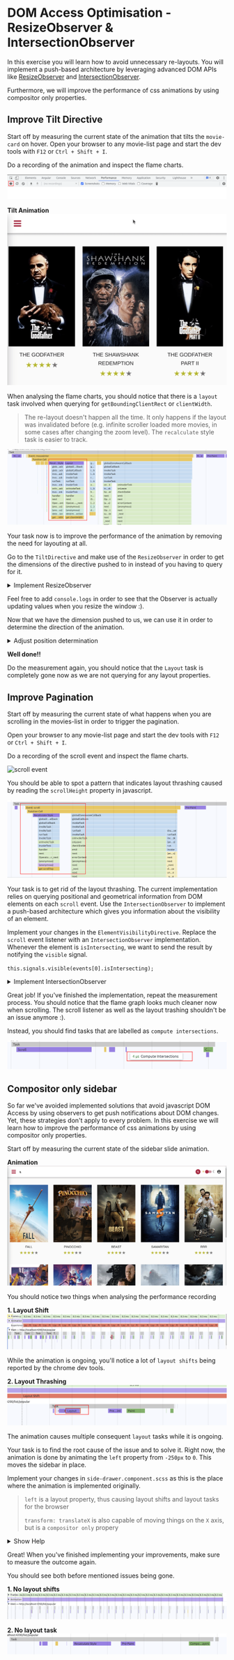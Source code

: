 # DOM Access Optimisation - ResizeObserver & IntersectionObserver

In this exercise you will learn how to avoid unnecessary re-layouts. You will implement a
push-based architecture by leveraging advanced DOM APIs like [ResizeObserver](https://developer.mozilla.org/en-US/docs/Web/API/ResizeObserver)
and [IntersectionObserver](https://developer.mozilla.org/en-US/docs/Web/API/IntersectionObserver).

Furthermore, we will improve the performance of css animations by using compositor only properties.

## Improve Tilt Directive

Start off by measuring the current state of the animation that tilts the `movie-card` on hover.
Open your browser to any movie-list page and start the dev tools with `F12` or `Ctrl + Shift + I`.

Do a recording of the animation and inspect the flame charts.

![start-recording](images/dom-access/start-recording.png)

**Tilt Animation**
![tilt-animation](images/dom-access/tilt-animation.gif)

When analysing the flame charts, you should notice that there is a `layout` task involved
when querying for `getBoundingClientRect` or `clientWidth`. 

> The re-layout doesn't happen all the time. It only happens if the layout was invalidated before (e.g. infinite scroller loaded more movies, in some cases after changing the zoom level). The `recalculate` style task is easier to track.

![getBoundingClientRect](images/dom-access/getBoundingClientRect.png)

Your task now is to improve the performance of the animation by removing the need for layouting at all.

Go to the `TiltDirective` and make use of the `ResizeObserver` in order to get the dimensions of the directive pushed to in instead
of you having to query for it.

<details>
  <summary>Implement ResizeObserver</summary>

```ts
// tilt.directive.ts

private middle = 0;

constructor() {
  const observer = new ResizeObserver((events) => {
    const width = events[0].contentRect.width;
    this.middle = nativeElement.getBoundingClientRect().left + width / 2;
  });
  observer.observe(elementRef.nativeElement);
}
```

</details>

Feel free to add `console.logs` in order to see that the Observer is actually updating values when you resize the window :).

Now that we have the dimension pushed to us, we can use it in order to determine the direction of the animation.

<details>
  <summary>Adjust position determination</summary>

```ts
// tilt.directive.ts - in ngOnInit 

// Replace this line
// const pos = determineDirection(pageX, target as HTMLElement);


// use offsetX instead of pageX
// determine position by using the stored width and compare it to the offsetX
const pos = offsetX > this.middle ? 1 : 0;
```
</details>

**Well done!!**

Do the measurement again, you should notice that the `Layout` task is completely gone now as we are not querying for
any layout properties.

## Improve Pagination

Start off by measuring the current state of what happens when you are scrolling in the movies-list in order to trigger the
pagination.

Open your browser to any movie-list page and start the dev tools with `F12` or `Ctrl + Shift + I`.

Do a recording of the scroll event and inspect the flame charts.

![scroll event](images/dom-access/scroll.gif)

You should be able to spot a pattern that indicates layout thrashing caused by reading the `scrollHeight` property in javascript.

![scrollTop recalc styles](images/dom-access/scrollTop.png)

Your task is to get rid of the layout thrashing. The current implementation relies on querying positional and geometrical information
from DOM elements on each `scroll` event. Use the `IntersectionObserver` to implement a push-based architecture which gives you
information about the visibility of an element.

Implement your changes in the `ElementVisibilityDirective`.
Replace the `scroll` event listener with an `IntersectionObserver` implementation. Whenever the element is `isIntersecting`,
we want to send the result by notifying the `visible` signal.

`this.signals.visible(events[0].isIntersecting);`

<details>
  <summary>Implement IntersectionObserver</summary>

```ts
// element-visibility.directive.ts

const observer = new IntersectionObserver(events => {
  this.signals.visible(events[0].isIntersecting);
}, {
  root: null, // the scrollContainer (document in case of null)
  rootMargin: '100px', // margin
  threshold: 0.5 // how much of the element should be visible before it's considered as intersecting
});

observer.observe(elementRef.nativeElement);
```

</details>

Great job! If you've finished the implementation, repeat the measurement process. You should notice that the flame graph looks much cleaner now
when scrolling. The scroll listener as well as the layout trashing shouldn't be an issue anymore :).

Instead, you should find tasks that are labelled as `compute intersections`.

![compute-intersections](images/dom-access/compute-intersections.png)


## Compositor only sidebar

So far we've avoided implemented solutions that avoid javascript DOM Access by using observers to get
push notifications about DOM changes.
Yet, these strategies don't apply to every problem. In this exercise we will learn how to improve the 
performance of css animations by using compositor only properties.

Start off by measuring the current state of the sidebar slide animation.

**Animation**
![slide-animation](images/dom-access/slide-animation.gif)

You should notice two things when analysing the performance recording

**1. Layout Shift**
![sidebar-animation-layout-shift](images/dom-access/sidebar-animation-layout-shift.png)

While the animation is ongoing, you'll notice a lot of `layout shifts` being reported by the chrome dev tools.

**2. Layout Thrashing**
![slide-animation-layout](images/dom-access/slide-animation-layout.png)

The animation causes multiple consequent `layout` tasks while it is ongoing.

Your task is to find the root cause of the issue and to solve it. Right now, the animation is done
by animating the `left` property from `-250px` to `0`. This moves the sidebar in place.

Implement your changes in `side-drawer.component.scss` as this is the place where the animation is implemented originally.

> `left` is a layout property, thus causing layout shifts and layout tasks for the browser
> 
> `transform: translateX` is also capable of moving things on the `X` axis, but is a `compositor only` propery 

<details>
  <summary>Show Help</summary>

```scss
// src/app/ui/component/side-drawer/side-drawer.component.scss

.side-drawer {
  /*
  * other stuff
  */
  left: -250px;
  transform: translateX(-100%);
}

@media screen and (min-width: 1298px) {
  .side-drawer {
    //left: 0;
    transform: translateX(0);
  }
}
.side-drawer.opened {
  //left: 0;
  transform: translateX(0);
}

```

</details>

Great! When you've finished implementing your improvements, make sure to measure
the outcome again.

You should see both before mentioned issues being gone.

**1. No layout shifts**
![slide-animation-no-layout-shift](images/dom-access/slide-animation-no-layout-shift.png)

**2. No layout task**
![slide-animation-no-layout](images/dom-access/slide-animation-no-layout.png)



